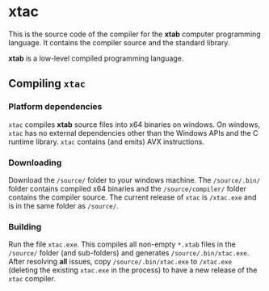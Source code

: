 # xtac
This is the source code of the compiler for the **xtab** computer programming language. It contains the compiler source and the standard library.

**xtab** is a low-level compiled programming language. 

## Compiling `xtac`

### Platform dependencies
`xtac` compiles **xtab** source files into x64 binaries on windows. On windows, `xtac` has no external dependencies other than the Windows APIs and the C runtime library. `xtac` contains (and emits) AVX instructions.

### Downloading
Download the `/source/` folder to your windows machine. The `/source/.bin/` folder contains compiled x64 binaries and the `/source/compiler/` folder contains the compiler source. The current release of `xtac` is `/xtac.exe` and is in the same folder as `/source/`.

### Building
Run the file `xtac.exe`. This compiles all non-empty `*.xtab` files in the `/source/` folder (and sub-folders) and generates `/source/.bin/xtac.exe`. After resolving **all** issues, copy `/source/.bin/xtac.exe` to `/xtac.exe` (deleting the existing `xtac.exe` in the process) to have a new release of the `xtac` compiler.
